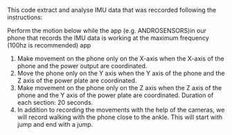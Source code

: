 This code extract and analyse IMU data that was reccorded following the instructions:

Perform the motion below while the app (e.g. ANDROSENSORS)in our phone that records the IMU data is working at the maximum frequency (100hz is recommended) app

1.	Make movement on the phone only on the X-axis when the X-axis of the phone and the power output are coordinated.
2.	Move the phone only on the Y axis when the Y axis of the phone and the Z axis of the power plate are coordinated.
3.	Make movement on the phone only on the Z axis when the Z axis of the phone and the Y axis of the power plate are coordinated.
Duration of each section: 20 seconds.
4.	In addition to recording the movements with the help of the cameras, we will record walking with the phone close to the ankle. This will start with jump and end with a jump.
